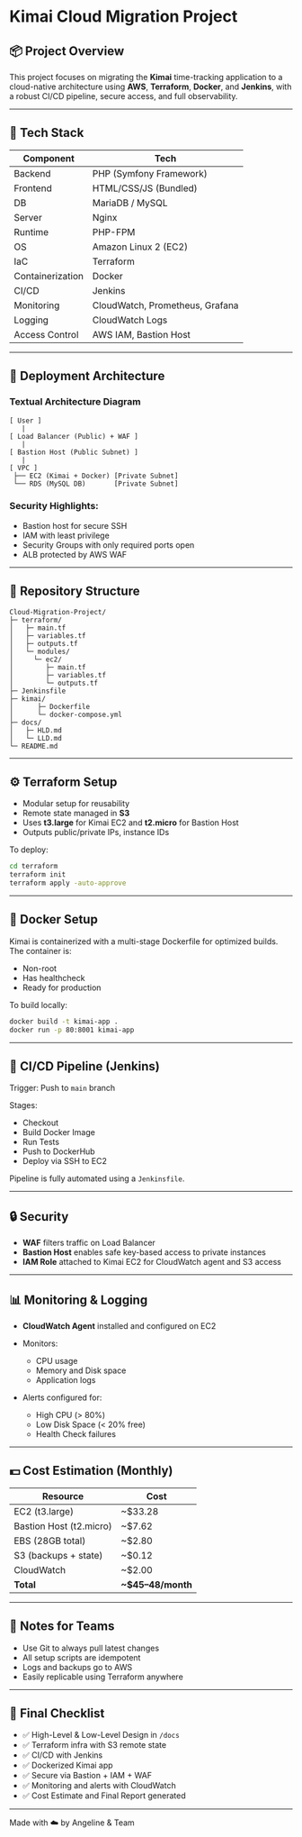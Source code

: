 # Kimai Cloud Migration Project

## 📦 Project Overview

This project focuses on migrating the **Kimai** time-tracking application to a cloud-native architecture using **AWS**, **Terraform**, **Docker**, and **Jenkins**, with a robust CI/CD pipeline, secure access, and full observability.

---

## 🔧 Tech Stack

| Component        | Tech                            |
| ---------------- | ------------------------------- |
| Backend          | PHP (Symfony Framework)         |
| Frontend         | HTML/CSS/JS (Bundled)           |
| DB               | MariaDB / MySQL                 |
| Server           | Nginx                           |
| Runtime          | PHP-FPM                         |
| OS               | Amazon Linux 2 (EC2)            |
| IaC              | Terraform                       |
| Containerization | Docker                          |
| CI/CD            | Jenkins                         |
| Monitoring       | CloudWatch, Prometheus, Grafana |
| Logging          | CloudWatch Logs                 |
| Access Control   | AWS IAM, Bastion Host           |

---

## 🚀 Deployment Architecture

### Textual Architecture Diagram

```
[ User ]
   |
[ Load Balancer (Public) + WAF ]
   |
[ Bastion Host (Public Subnet) ]
   |
[ VPC ]
 ├── EC2 (Kimai + Docker) [Private Subnet]
 └── RDS (MySQL DB)       [Private Subnet]
```

### Security Highlights:

* Bastion host for secure SSH
* IAM with least privilege
* Security Groups with only required ports open
* ALB protected by AWS WAF

---

## 📁 Repository Structure

```
Cloud-Migration-Project/
├─ terraform/
│   ├─ main.tf
│   ├─ variables.tf
│   ├─ outputs.tf
│   └─ modules/
│     └─ ec2/
│        ├─ main.tf
│        ├─ variables.tf
│        └─ outputs.tf
├─ Jenkinsfile
├─ kimai/
│      ├─ Dockerfile
│      └─ docker-compose.yml
├─ docs/
│   ├─ HLD.md
│   └─ LLD.md
└─ README.md
```

---

## ⚙️ Terraform Setup

* Modular setup for reusability
* Remote state managed in **S3**
* Uses **t3.large** for Kimai EC2 and **t2.micro** for Bastion Host
* Outputs public/private IPs, instance IDs

To deploy:

```bash
cd terraform
terraform init
terraform apply -auto-approve
```

---

## 🐳 Docker Setup

Kimai is containerized with a multi-stage Dockerfile for optimized builds. The container is:

* Non-root
* Has healthcheck
* Ready for production

To build locally:

```bash
docker build -t kimai-app .
docker run -p 80:8001 kimai-app
```

---

## 🔁 CI/CD Pipeline (Jenkins)

Trigger: Push to `main` branch

Stages:

* Checkout
* Build Docker Image
* Run Tests
* Push to DockerHub
* Deploy via SSH to EC2

Pipeline is fully automated using a `Jenkinsfile`.

---

## 🔒 Security

* **WAF** filters traffic on Load Balancer
* **Bastion Host** enables safe key-based access to private instances
* **IAM Role** attached to Kimai EC2 for CloudWatch agent and S3 access

---

## 📊 Monitoring & Logging

* **CloudWatch Agent** installed and configured on EC2
* Monitors:

  * CPU usage
  * Memory and Disk space
  * Application logs
* Alerts configured for:

  * High CPU (> 80%)
  * Low Disk Space (< 20% free)
  * Health Check failures

---

## 💵 Cost Estimation (Monthly)

| Resource                | Cost                |
| ----------------------- | ------------------- |
| EC2 (t3.large)          | \~\$33.28           |
| Bastion Host (t2.micro) | \~\$7.62            |
| EBS (28GB total)        | \~\$2.80            |
| S3 (backups + state)    | \~\$0.12            |
| CloudWatch              | \~\$2.00            |
| **Total**               | **\~\$45–48/month** |

---

## 📌 Notes for Teams

* Use Git to always pull latest changes
* All setup scripts are idempotent
* Logs and backups go to AWS
* Easily replicable using Terraform anywhere

---

## 📑 Final Checklist

* ✅ High-Level & Low-Level Design in `/docs`
* ✅ Terraform infra with S3 remote state
* ✅ CI/CD with Jenkins
* ✅ Dockerized Kimai app
* ✅ Secure via Bastion + IAM + WAF
* ✅ Monitoring and alerts with CloudWatch
* ✅ Cost Estimate and Final Report generated

---

Made with ☁️ by Angeline & Team

